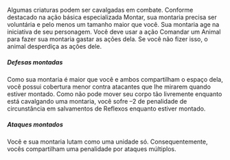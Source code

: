 Algumas criaturas podem ser cavalgadas em combate. Conforme destacado na ação básica especializada Montar, sua montaria precisa ser voluntária e pelo menos um tamanho maior que você. Sua montaria age na iniciativa de seu personagem. 
Você deve usar a ação Comandar um Animal para fazer sua montaria gastar as ações dela. 
Se você não fizer isso, o animal desperdiça as ações dele.

##### Defesas montadas

Como sua montaria é maior que você e ambos compartilham o espaço dela, você possui cobertura menor contra atacantes que lhe mirarem quando estiver montado.
Como não pode mover seu corpo tão livremente enquanto está cavalgando uma montaria, você sofre –2 de penalidade de circunstância em salvamentos de Reflexos enquanto estiver montado.

##### Ataques montados

Você e sua montaria lutam como uma unidade só. Consequentemente, vocês compartilham uma penalidade por ataques múltiplos.